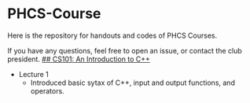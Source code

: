 # PHCS-Course
Here is the repository for handouts and codes of PHCS Courses.

If you have any questions, feel free to open an issue, or contact the club president.
[## CS101: An Introduction to C++](https://github.com/WilliamLi0623/PHCS-Course/tree/main/CS101)
- Lecture 1
  - Introduced basic sytax of C++, input and output functions, and operators.
